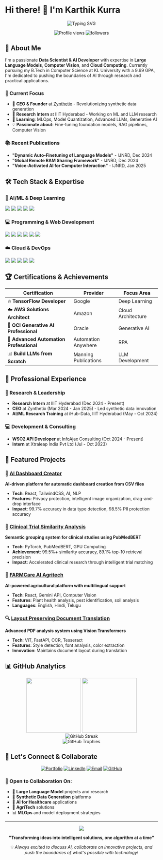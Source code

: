 # Hi there! 👋 I'm Karthik Kurra

<div align="center">
  <img src="https://readme-typing-svg.herokuapp.com?font=Fira+Code&size=30&duration=3000&pause=1000&color=0070C0&center=true&vCenter=true&multiline=true&width=800&height=100&lines=Data+Scientist+%26+AI+Developer;Specializing+in+LLMs+%26+Deep+Learning;Building+the+Future+with+AI" alt="Typing SVG" />
</div>

<p align="center">
  <img src="https://komarev.com/ghpvc/?username=gruheshkurra&label=Profile%20views&color=0070C0&style=for-the-badge" alt="Profile views" />
  <img src="https://img.shields.io/github/followers/gruheshkurra?label=Followers&style=for-the-badge&color=0070C0" alt="followers" />
</p>

## 🚀 About Me

I'm a passionate **Data Scientist & AI Developer** with expertise in **Large Language Models**, **Computer Vision**, and **Cloud Computing**. Currently pursuing my B.Tech in Computer Science at KL University with a 9.69 GPA, I'm dedicated to pushing the boundaries of AI through research and practical applications.

### 🎯 Current Focus
- 🔭 **CEO & Founder** at [Zynthetix](https://www.zynthetix.com/) - Revolutionizing synthetic data generation
- 🔬 **Research Intern** at IIIT Hyderabad - Working on ML and LLM research
- 🌱 **Learning**: MLOps, Model Quantization, Advanced LLMs, Generative AI
- 💡 **Passionate about**: Fine-tuning foundation models, RAG pipelines, Computer Vision

### 📚 Recent Publications
- **"Dynamic Auto-Finetuning of Language Models"** - IJNRD, Dec 2024
- **"Global Remote RAM Sharing Framework"** - IJNRD, Dec 2024  
- **"Voice-Activated AI for Computer Interaction"** - IJNRD, Jan 2025

## 🛠️ Tech Stack & Expertise

### 🤖 AI/ML & Deep Learning
<p align="left">
  <img src="https://img.shields.io/badge/TensorFlow-FF6F00?style=for-the-badge&logo=tensorflow&logoColor=white" />
  <img src="https://img.shields.io/badge/PyTorch-EE4C2C?style=for-the-badge&logo=pytorch&logoColor=white" />
  <img src="https://img.shields.io/badge/Hugging%20Face-FFD21E?style=for-the-badge&logo=huggingface&logoColor=black" />
  <img src="https://img.shields.io/badge/LangChain-1C3C3C?style=for-the-badge&logo=langchain&logoColor=white" />
  <img src="https://img.shields.io/badge/OpenCV-5C3EE8?style=for-the-badge&logo=opencv&logoColor=white" />
</p>

### 💻 Programming & Web Development  
<p align="left">
  <img src="https://img.shields.io/badge/Python-3776AB?style=for-the-badge&logo=python&logoColor=white" />
  <img src="https://img.shields.io/badge/JavaScript-F7DF1E?style=for-the-badge&logo=javascript&logoColor=black" />
  <img src="https://img.shields.io/badge/TypeScript-007ACC?style=for-the-badge&logo=typescript&logoColor=white" />
  <img src="https://img.shields.io/badge/React-20232A?style=for-the-badge&logo=react&logoColor=61DAFB" />
  <img src="https://img.shields.io/badge/Next.js-000000?style=for-the-badge&logo=nextdotjs&logoColor=white" />
  <img src="https://img.shields.io/badge/FastAPI-009688?style=for-the-badge&logo=fastapi&logoColor=white" />
</p>

### ☁️ Cloud & DevOps
<p align="left">
  <img src="https://img.shields.io/badge/AWS-232F3E?style=for-the-badge&logo=amazon-aws&logoColor=white" />
  <img src="https://img.shields.io/badge/Google%20Cloud-4285F4?style=for-the-badge&logo=google-cloud&logoColor=white" />
  <img src="https://img.shields.io/badge/Docker-2496ED?style=for-the-badge&logo=docker&logoColor=white" />
  <img src="https://img.shields.io/badge/MongoDB-4EA94B?style=for-the-badge&logo=mongodb&logoColor=white" />
  <img src="https://img.shields.io/badge/PostgreSQL-316192?style=for-the-badge&logo=postgresql&logoColor=white" />
</p>

## 🏆 Certifications & Achievements

<div align="center">
  
| Certification | Provider | Focus Area |
|---------------|----------|------------|
| 🔥 **TensorFlow Developer** | Google | Deep Learning |
| ☁️ **AWS Solutions Architect** | Amazon | Cloud Architecture |
| 🤖 **OCI Generative AI Professional** | Oracle | Generative AI |
| 🚀 **Advanced Automation Professional** | Automation Anywhere | RPA |
| 📊 **Build LLMs from Scratch** | Manning Publications | LLM Development |

</div>

## 💼 Professional Experience

### 🔬 Research & Leadership
- **Research Intern** at IIIT Hyderabad (Dec 2024 - Present)
- **CEO** at Zynthetix (Mar 2024 - Jan 2025) - Led synthetic data innovation
- **AI/ML Research Training** at iHub-Data, IIIT Hyderabad (May - Oct 2024)

### 💻 Development & Consulting  
- **WSO2 API Developer** at InfoAjax Consulting (Oct 2024 - Present)
- **Intern** at Xtraleap India Pvt Ltd (Jul - Oct 2023)

## 🌟 Featured Projects

### 🤖 [AI Dashboard Creator](https://youtu.be/Nh_EkDAuPqs)
**AI-driven platform for automatic dashboard creation from CSV files**
- **Tech**: React, TailwindCSS, AI, NLP
- **Features**: Privacy protection, intelligent image organization, drag-and-drop interface
- **Impact**: 99.7% accuracy in data type detection, 98.5% PII protection accuracy

### 🔬 [Clinical Trial Similarity Analysis](https://github.com/GruheshKurra/Clinical-Trial-Similarity-Analysis)
**Semantic grouping system for clinical studies using PubMedBERT**
- **Tech**: PyTorch, PubMedBERT, GPU Computing
- **Achievement**: 99.5%+ similarity accuracy, 89.1% top-10 retrieval precision
- **Impact**: Accelerated clinical research through intelligent trial matching

### 🌾 [FARMCare AI Agritech](https://github.com/GruheshKurra/FARMCare)
**AI-powered agricultural platform with multilingual support**
- **Tech**: React, Gemini API, Computer Vision
- **Features**: Plant health analysis, pest identification, soil analysis
- **Languages**: English, Hindi, Telugu

### 🔍 [Layout Preserving Document Translation](https://youtu.be/rcvSuBcBjyg)
**Advanced PDF analysis system using Vision Transformers**
- **Tech**: ViT, FastAPI, OCR, Tesseract
- **Features**: Style detection, font analysis, color extraction
- **Innovation**: Maintains document layout during translation

## 📊 GitHub Analytics

<div align="center">
  <img height="180em" src="https://github-readme-stats.vercel.app/api?username=gruheshkurra&show_icons=true&theme=tokyonight&include_all_commits=true&count_private=true"/>
  <img height="180em" src="https://github-readme-stats.vercel.app/api/top-langs/?username=gruheshkurra&layout=compact&langs_count=8&theme=tokyonight"/>
</div>

<div align="center">
  <img src="https://github-readme-streak-stats.herokuapp.com/?user=gruheshkurra&theme=tokyonight" alt="GitHub Streak" />
</div>

<div align="center">
  <img src="https://github-profile-trophy.vercel.app/?username=gruheshkurra&theme=tokyonight&row=1&column=7" alt="GitHub Trophies" />
</div>

## 🤝 Let's Connect & Collaborate

<div align="center">
  
[![Portfolio](https://img.shields.io/badge/Portfolio-000000?style=for-the-badge&logo=vercel&logoColor=white)](https://karthikportfolio-rust.vercel.app/)
[![LinkedIn](https://img.shields.io/badge/LinkedIn-0077B5?style=for-the-badge&logo=linkedin&logoColor=white)](https://linkedin.com/in/gruhesh-sri-sai-karthik-kurra-178249227)
[![Email](https://img.shields.io/badge/Email-D14836?style=for-the-badge&logo=gmail&logoColor=white)](mailto:gruheshkurra2@gmail.com)
[![GitHub](https://img.shields.io/badge/GitHub-100000?style=for-the-badge&logo=github&logoColor=white)](https://github.com/GruheshKurra)

</div>

### 🎯 Open to Collaboration On:
- 🤖 **Large Language Model** projects and research
- 🔬 **Synthetic Data Generation** platforms  
- 🏥 **AI for Healthcare** applications
- 🌾 **AgriTech** solutions
- 📊 **MLOps** and model deployment strategies

---

<div align="center">
  <img src="https://capsule-render.vercel.app/api?type=waving&color=0070C0&height=100&section=footer" />
  
  **"Transforming ideas into intelligent solutions, one algorithm at a time"**
  
  💡 *Always excited to discuss AI, collaborate on innovative projects, and push the boundaries of what's possible with technology!*
</div>
